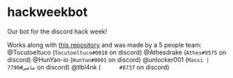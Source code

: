 # hackweekbot
Our bot for the discord hack week!

Works along with [this repository](https://github.com/Tocutoeltuco/hackweeksite) and was made by a 5 people team:
@Tocutoeltuco (`Tocutoeltuco#0018` on discord)
@Athesdrake (`Athes#9575` on discord)
@HunYan-io (`HunYan#0001` on discord)
@unlocker001 (`Massi | ماسي#7790` on discord)
@tlbl4nk (`󠂪󠂪 󠂪󠂪 󠂪󠂪󠂪󠂪 󠂪󠂪 󠂪󠂪󠂪󠂪 󠂪󠂪 󠂪󠂪#8737` on discord)